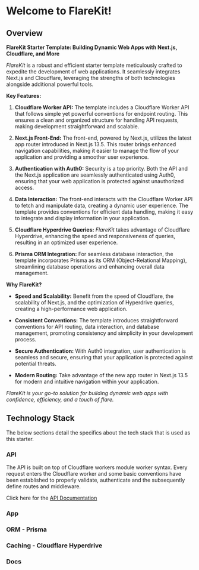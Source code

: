 # Welcome to FlareKit!

## Overview

**FlareKit Starter Template: Building Dynamic Web Apps with Next.js, Cloudflare, and More**

_FlareKit_ is a robust and efficient starter template meticulously crafted to expedite the development of web applications. It seamlessly integrates Next.js and Cloudflare, leveraging the strengths of both technologies alongside additional powerful tools.

**Key Features:**

1. **Cloudflare Worker API:** The template includes a Cloudflare Worker API that follows simple yet powerful conventions for endpoint routing. This ensures a clean and organized structure for handling API requests, making development straightforward and scalable.

2. **Next.js Front-End:** The front-end, powered by Next.js, utilizes the latest app router introduced in Next.js 13.5. This router brings enhanced navigation capabilities, making it easier to manage the flow of your application and providing a smoother user experience.

3. **Authentication with Auth0:** Security is a top priority. Both the API and the Next.js application are seamlessly authenticated using Auth0, ensuring that your web application is protected against unauthorized access.

4. **Data Interaction:** The front-end interacts with the Cloudflare Worker API to fetch and manipulate data, creating a dynamic user experience. The template provides conventions for efficient data handling, making it easy to integrate and display information in your application.

5. **Cloudflare Hyperdrive Queries:** _FlareKit_ takes advantage of Cloudflare Hyperdrive, enhancing the speed and responsiveness of queries, resulting in an optimized user experience.

6. **Prisma ORM Integration:** For seamless database interaction, the template incorporates Prisma as its ORM (Object-Relational Mapping), streamlining database operations and enhancing overall data management.

**Why FlareKit?**

- **Speed and Scalability:** Benefit from the speed of Cloudflare, the scalability of Next.js, and the optimization of Hyperdrive queries, creating a high-performance web application.

- **Consistent Conventions:** The template introduces straightforward conventions for API routing, data interaction, and database management, promoting consistency and simplicity in your development process.

- **Secure Authentication:** With Auth0 integration, user authentication is seamless and secure, ensuring that your application is protected against potential threats.

- **Modern Routing:** Take advantage of the new app router in Next.js 13.5 for modern and intuitive navigation within your application.

_FlareKit is your go-to solution for building dynamic web apps with confidence, efficiency, and a touch of flare._

## Technology Stack

The below sections detail the specifics about the tech stack that is used as this starter.

### API

The API is built on top of Cloudflare workers module worker syntax. Every request enters the Cloudflare worker and some basic conventions have been established to properly validate, authenticate and the subsequently define routes and middleware.

Click here for the [API Documentation]()

### App

### ORM - Prisma

### Caching - Cloudflare Hyperdrive

### Docs
